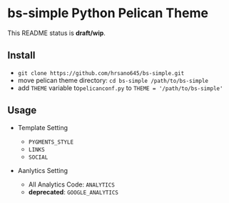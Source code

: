 # bs-simple Python Pelican Theme

This README status is **draft/wip**.

## Install

- `git clone https://github.com/hrsano645/bs-simple.git`
- move pelican theme directory: `cd bs-simple /path/to/bs-simple`
- add `THEME` variable to`pelicanconf.py` to `THEME = '/path/to/bs-simple'`

## Usage

- Template Setting
  - `PYGMENTS_STYLE`
  - `LINKS`
  - `SOCIAL`

- Aanlytics Setting
  - All Analytics Code: `ANALYTICS`
  - **deprecated**: `GOOGLE_ANALYTICS`
